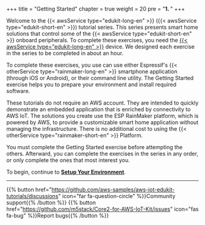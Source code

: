 +++
title = "Getting Started"
chapter = true
weight = 20
pre = "<b>1. </b>"
+++

Welcome to the {{< awsService type="edukit-long-en" >}} ({{< awsService type="edukit-short-en" >}}) tutorial series. This series presents smart home solutions that control some of the {{< awsService type="edukit-short-en" >}} onboard peripherals. To complete these exercises, you need the [{{< awsService type="edukit-long-en" >}}](https://www.amazon.com/dp/B08VGRZYJR/) device. We designed each exercise in the series to be completed in about an hour. 

To complete these exercises, you use can use either Espressif's {{< otherService type="rainmaker-long-en" >}} smartphone application (through iOS or Android), or their command line utility. The Getting Started exercise helps you to prepare your environment and install required software. 

These tutorials do not require an AWS account. They are intended to quickly demonstrate an embedded application that is enriched by connectivity to AWS IoT. The solutions you create use the ESP RainMaker platform, which is powered by AWS, to provide a customizable smart home application without managing the infrastructure. There is no additional cost to using the {{< otherService type="rainmaker-short-en" >}} Platform.

You must complete the Getting Started exercise before attempting the others. Afterward, you can complete the exercises in the series in any order, or only complete the ones that most interest you.

To begin, continue to [**Setup Your Environment**](/en/getting-started/prerequisites.html).

---
{{% button href="https://github.com/aws-samples/aws-iot-edukit-tutorials/discussions" icon="far fa-question-circle" %}}Community support{{% /button %}} {{% button href="https://github.com/m5stack/Core2-for-AWS-IoT-Kit/issues" icon="fas fa-bug" %}}Report bugs{{% /button %}}